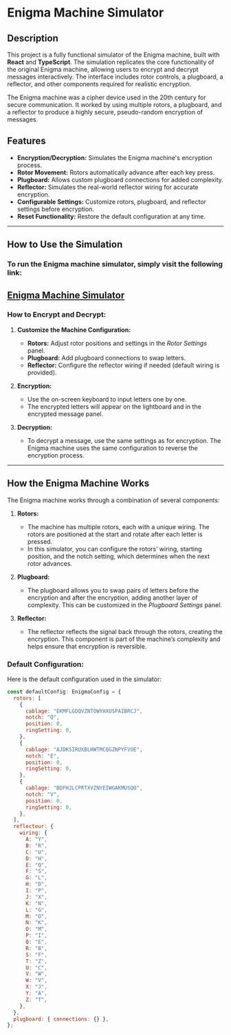 # Enigma Machine Simulator

## Description
This project is a fully functional simulator of the Enigma machine, built with **React** and **TypeScript**. The simulation replicates the core functionality of the original Enigma machine, allowing users to encrypt and decrypt messages interactively. The interface includes rotor controls, a plugboard, a reflector, and other components required for realistic encryption.

The Enigma machine was a cipher device used in the 20th century for secure communication. It worked by using multiple rotors, a plugboard, and a reflector to produce a highly secure, pseudo-random encryption of messages.

## Features
- **Encryption/Decryption:** Simulates the Enigma machine's encryption process.
- **Rotor Movement:** Rotors automatically advance after each key press.
- **Plugboard:** Allows custom plugboard connections for added complexity.
- **Reflector:** Simulates the real-world reflector wiring for accurate encryption.
- **Configurable Settings:** Customize rotors, plugboard, and reflector settings before encryption.
- **Reset Functionality:** Restore the default configuration at any time.

---

## How to Use the Simulation

### **To run the Enigma machine simulator, simply visit the following link:**

## [**Enigma Machine Simulator**](https://enigma-seven-xi.vercel.app)

### **How to Encrypt and Decrypt:**
1. **Customize the Machine Configuration:**
   - **Rotors:** Adjust rotor positions and settings in the *Rotor Settings* panel.
   - **Plugboard:** Add plugboard connections to swap letters.
   - **Reflector:** Configure the reflector wiring if needed (default wiring is provided).

2. **Encryption:**
   - Use the on-screen keyboard to input letters one by one.
   - The encrypted letters will appear on the lightboard and in the encrypted message panel.

3. **Decryption:**
   - To decrypt a message, use the same settings as for encryption. The Enigma machine uses the same configuration to reverse the encryption process.

---

## How the Enigma Machine Works

The Enigma machine works through a combination of several components:

1. **Rotors:**
   - The machine has multiple rotors, each with a unique wiring. The rotors are positioned at the start and rotate after each letter is pressed.
   - In this simulator, you can configure the rotors’ wiring, starting position, and the notch setting, which determines when the next rotor advances.

2. **Plugboard:**
   - The plugboard allows you to swap pairs of letters before the encryption and after the encryption, adding another layer of complexity. This can be customized in the *Plugboard Settings* panel.

3. **Reflector:**
   - The reflector reflects the signal back through the rotors, creating the encryption. This component is part of the machine’s complexity and helps ensure that encryption is reversible.

### **Default Configuration:**

Here is the default configuration used in the simulator:

```javascript
const defaultConfig: EnigmaConfig = {
  rotors: [
    {
      cablage: "EKMFLGDQVZNTOWYHXUSPAIBRCJ",
      notch: "Q",
      position: 0,
      ringSetting: 0,
    },
    {
      cablage: "AJDKSIRUXBLHWTMCQGZNPYFVOE",
      notch: "E",
      position: 0,
      ringSetting: 0,
    },
    {
      cablage: "BDFHJLCPRTXVZNYEIWGAKMUSQO",
      notch: "V",
      position: 0,
      ringSetting: 0,
    },
  ],
  reflecteur: {
    wiring: {
      A: "Y",
      B: "R",
      C: "U",
      D: "H",
      E: "Q",
      F: "S",
      G: "L",
      H: "D",
      I: "P",
      J: "X",
      K: "N",
      L: "G",
      M: "O",
      N: "K",
      O: "M",
      P: "I",
      Q: "E",
      R: "B",
      S: "F",
      T: "Z",
      U: "C",
      V: "W",
      W: "V",
      X: "J",
      Y: "A",
      Z: "T",
    },
  },
  plugboard: { connections: {} },
};
